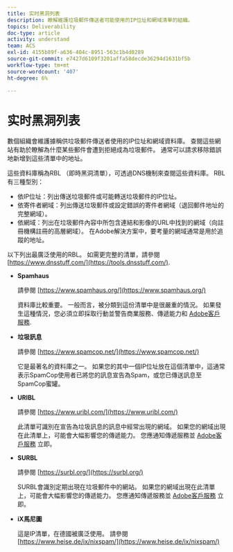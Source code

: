 ```yaml
---
title: 实时黑洞列表
description: 瞭解維護垃圾郵件傳送者可能使用的IP位址和網域清單的組織。
topics: Deliverability
doc-type: article
activity: understand
team: ACS
exl-id: 4155b89f-a636-404c-8951-563c1b4d0289
source-git-commit: e7427d6109f3201affa58decde36294d1631bf5b
workflow-type: tm+mt
source-wordcount: '407'
ht-degree: 6%

---
```


# 实时黑洞列表

數個組織會維護據稱供垃圾郵件傳送者使用的IP位址和網域資料庫。 查閱這些網站有助於瞭解為什麼某些郵件會遭到拒絕成為垃圾郵件。 通常可以請求移除錯誤地新增到這些清單中的地址。

這些資料庫稱為RBL （即時黑洞清單），可透過DNS機制來查閱這些資料庫。 RBL有三種型別：

* 依IP位址：列出傳送垃圾郵件或可能轉送垃圾郵件的IP位址。
* 依寄件者網域：列出傳送垃圾郵件或設定錯誤的寄件者網域（退回郵件地址的完整網域）。
* 依網域：列出在垃圾郵件內容中所包含連結和影像的URL中找到的網域（向註冊機構註冊的高層網域）。 在Adobe解決方案中，要考量的網域通常是用於追蹤的地址。

以下列出最廣泛使用的RBL。 如需更完整的清單，請參閱 [https://www.dnsstuff.com/](https://tools.dnsstuff.com/).

* **Spamhaus**

   請參閱 [https://www.spamhaus.org/](https://www.spamhaus.org/)

   資料庫比較重要。 一般而言，被分類到這份清單中是很嚴重的情況。 如果發生這種情況，您必須立即採取行動並警告商業服務、傳遞能力和 [Adobe客戶服務](https://helpx.adobe.com/enterprise/admin-guide.html/enterprise/using/support-for-experience-cloud.ug.html).

* **垃圾訊息**

   請參閱 [https://www.spamcop.net/](https://www.spamcop.net/)

   它是最著名的資料庫之一。 如果您的其中一個IP位址放在這個清單中，這通常表示SpamCop使用者已將您的訊息宣告為Spam，或您已傳送訊息至SpamCop蜜罐。

* **URIBL**

   請參閱 [https://www.uribl.com/](https://www.uribl.com/)

   此清單可識別在宣告為垃圾訊息的訊息中經常出現的網域。 如果您的網域出現在此清單上，可能會大幅影響您的傳遞能力。 您應通知傳遞服務並 [Adobe客戶服務](https://helpx.adobe.com/enterprise/admin-guide.html/enterprise/using/support-for-experience-cloud.ug.html) 立即。

* **SURBL**

   請參閱 [https://surbl.org/](https://surbl.org/)

   SURBL會識別定期出現在垃圾郵件中的網站。 如果您的網域出現在此清單上，可能會大幅影響您的傳遞能力。 您應通知傳遞服務並 [Adobe客戶服務](https://helpx.adobe.com/enterprise/admin-guide.html/enterprise/using/support-for-experience-cloud.ug.html) 立即。

* **iX馬尼圖**

   這是IP清單，在德國被廣泛使用。 請參閱 [https://www.heise.de/ix/nixspam/](https://www.heise.de/ix/nixspam/)

<!--* SORBS

  [https://www.nl.sorbs.net](https://www.nl.sorbs.net) compiles a list of IP addresses that are reputed to be dynamic IP address (i.e. attributed temporarily to ISP subscribers) or "open relay" addresses. Certain domains check whether the IP address of a sender is not listed on this site before accepting email. Checking the IP addresses on this site can prove useful.-->
